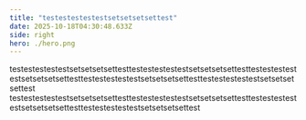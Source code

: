 ```yaml
---
title: "testestestestestsetsetsetsettest"
date: 2025-10-18T04:30:48.633Z
side: right
hero: ./hero.png
---
```


testestestestestsetsetsetsettesttestestestestestsetsetsetsettesttestestestestestsetsetsetsettesttestestestestestsetsetsetsettesttestestestestestsetsetsetsettest
testestestestestsetsetsetsettesttestestestestestsetsetsetsettesttestestestestestsetsetsetsettesttestestestestestsetsetsetsettest
